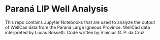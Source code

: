 # Paraná LIP Well Analysis

This repo contains Jupyter Notebooks that are used to analyze the output of WellCad data from the Paraná Large Igneous Province.
WellCad data interpreted by Lucas Rossetti.
Code written by Vinícius G. P. da Cruz.
